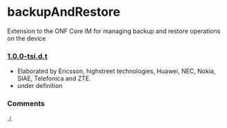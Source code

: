 # backupAndRestore
Extension to the ONF Core IM for managing backup and restore operations on the device

### [1.0.0-tsi.d.t](../../tree/tsi)
- Elaborated by Ericsson, highstreet technologies, Huawei, NEC, Nokia, SIAE, Telefonica and ZTE.
- under definition

### Comments
./.
